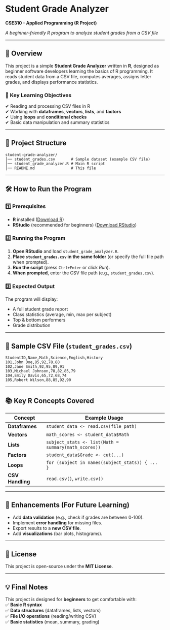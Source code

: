 # Student Grade Analyzer
**CSE310 - Applied Programming (R Project)**  

*A beginner-friendly R program to analyze student grades from a CSV file*  

---

## **📌 Overview**  
This project is a simple **Student Grade Analyzer** written in **R**, designed as beginner software developers learning the basics of R programming. It reads student data from a CSV file, computes averages, assigns letter grades, and displays performance statistics.  

### **🔹 Key Learning Objectives**  
✔ Reading and processing CSV files in R  
✔ Working with **dataframes**, **vectors**, **lists**, and **factors**  
✔ Using **loops** and **conditional checks**  
✔ Basic data manipulation and summary statistics  

---

## **📂 Project Structure**  
```
student-grade-analyzer/  
│── student_grades.csv       # Sample dataset (example CSV file)  
│── student_grade_analyzer.R # Main R script  
│── README.md                # This file  
```

---

## **🛠️ How to Run the Program**  

### **1️⃣ Prerequisites**  
- **R** installed ([Download R](https://cran.r-project.org/))  
- **RStudio** (recommended for beginners) ([Download RStudio](https://www.rstudio.com/products/rstudio/download/))  

### **2️⃣ Running the Program**  
1. **Open RStudio** and load `student_grade_analyzer.R`.  
2. **Place `student_grades.csv` in the same folder** (or specify the full file path when prompted).  
3. **Run the script** (press `Ctrl+Enter` or click *Run*).  
4. **When prompted**, enter the CSV file path (e.g., `student_grades.csv`).  

### **3️⃣ Expected Output**  
The program will display:  
- A full student grade report  
- Class statistics (average, min, max per subject)  
- Top & bottom performers  
- Grade distribution  

---

## **📝 Sample CSV File (`student_grades.csv`)**  
```csv
StudentID,Name,Math,Science,English,History  
101,John Doe,85,92,78,88  
102,Jane Smith,92,95,89,91  
103,Michael Johnson,78,82,85,79  
104,Emily Davis,65,72,68,74  
105,Robert Wilson,88,85,92,90  
```

---

## **📚 Key R Concepts Covered**  

| Concept | Example Usage |  
|---------|--------------|  
| **Dataframes** | `student_data <- read.csv(file_path)` |  
| **Vectors** | `math_scores <- student_data$Math` |  
| **Lists** | `subject_stats <- list(Math = summary(math_scores))` |  
| **Factors** | `student_data$Grade <- cut(...)` |  
| **Loops** | `for (subject in names(subject_stats)) { ... }` |  
| **CSV Handling** | `read.csv()`, `write.csv()` |  

---

## **🚀 Enhancements (For Future Learning)**  
- Add **data validation** (e.g., check if grades are between 0-100).  
- Implement **error handling** for missing files.  
- Export results to a **new CSV file**.  
- Add **visualizations** (bar plots, histograms).  

---

## **📜 License**  
This project is open-source under the **MIT License**.  

---

## **💡 Final Notes**  
This project is designed for **beginners** to get comfortable with:  
✅ **Basic R syntax**  
✅ **Data structures** (dataframes, lists, vectors)  
✅ **File I/O operations** (reading/writing CSV)  
✅ **Basic statistics** (mean, summary, grading)  